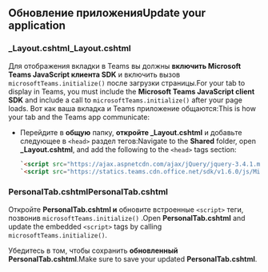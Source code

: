 ## <a name="update-your-application"></a><span data-ttu-id="71e30-101">Обновление приложения</span><span class="sxs-lookup"><span data-stu-id="71e30-101">Update your application</span></span>

### <a name="_layoutcshtml"></a><span data-ttu-id="71e30-102">_Layout.cshtml</span><span class="sxs-lookup"><span data-stu-id="71e30-102">_Layout.cshtml</span></span>

<span data-ttu-id="71e30-103">Для отображения вкладки в Teams вы должны **включить Microsoft Teams JavaScript клиента SDK** и включить вызов `microsoftTeams.initialize()` после загрузки страницы.</span><span class="sxs-lookup"><span data-stu-id="71e30-103">For your tab to display in Teams, you must include the **Microsoft Teams JavaScript client SDK** and include a call to `microsoftTeams.initialize()` after your page loads.</span></span> <span data-ttu-id="71e30-104">Вот как ваша вкладка и Teams приложение общаются:</span><span class="sxs-lookup"><span data-stu-id="71e30-104">This is how your tab and the Teams app communicate:</span></span>

- <span data-ttu-id="71e30-105">Перейдите в **общую** папку, **откройте _Layout.cshtml** и добавьте следующее в `<head>` раздел тегов:</span><span class="sxs-lookup"><span data-stu-id="71e30-105">Navigate to the **Shared** folder, open **_Layout.cshtml**, and add the following to the `<head>` tags section:</span></span>

    ```html
    `<script src="https://ajax.aspnetcdn.com/ajax/jQuery/jquery-3.4.1.min.js"></script>`
    `<script src="https://statics.teams.cdn.office.net/sdk/v1.6.0/js/MicrosoftTeams.min.js"></script>`
    ```

### <a name="personaltabcshtml"></a><span data-ttu-id="71e30-106">PersonalTab.cshtml</span><span class="sxs-lookup"><span data-stu-id="71e30-106">PersonalTab.cshtml</span></span>

<span data-ttu-id="71e30-107">Откройте **PersonalTab.cshtml и** обновите встроенные `<script>` теги, позвонив `microsoftTeams.initialize()` .</span><span class="sxs-lookup"><span data-stu-id="71e30-107">Open **PersonalTab.cshtml** and update the embedded `<script>` tags by calling `microsoftTeams.initialize()`.</span></span>

<span data-ttu-id="71e30-108">Убедитесь в том, чтобы сохранить **обновленный PersonalTab.cshtml**.</span><span class="sxs-lookup"><span data-stu-id="71e30-108">Make sure to save your updated **PersonalTab.cshtml**.</span></span>